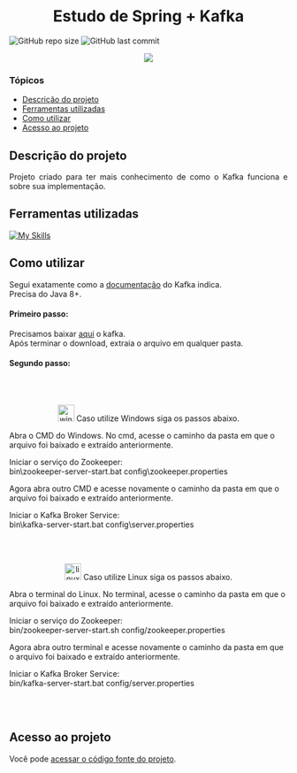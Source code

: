 # <h1 align="center"> Estudo de Spring + Kafka </h1>
![GitHub repo size](https://img.shields.io/github/repo-size/PedroQueiroz1/Spring-Kafka?style=plastic)
![GitHub last commit](https://img.shields.io/github/last-commit/PedroQueiroz1/Spring-Kafka?style=plastic)

<p align="center">
   <img src="http://img.shields.io/static/v1?label=STATUS&message=EM%20DESENVOLVIMENTO&color=RED&style=for-the-badge" #vitrinedev/>
</p>

### Tópicos 

- [Descrição do projeto](#descrição-do-projeto)
- [Ferramentas utilizadas](#ferramentas-utilizadas)
- [Como utilizar](#como-utilizar)
- [Acesso ao projeto](#acesso-ao-projeto)

## Descrição do projeto 

<p align="justify">
   Projeto criado para ter mais conhecimento de como o Kafka funciona e sobre sua implementação.
</p>
 
## Ferramentas utilizadas
[![My Skills](https://skillicons.dev/icons?i=java,spring,kafka,maven)](https://skillicons.dev)

## Como utilizar
Segui exatamente como a [documentação](https://kafka.apache.org/quickstart) do Kafka indica. <br>
Precisa do Java 8+. <br>
#### Primeiro passo: <br>
Precisamos baixar [aqui](https://dlcdn.apache.org/kafka/3.5.0/kafka_2.13-3.5.0.tgz) o kafka. <br>
Após terminar o download, extraia o arquivo em qualquer pasta.

#### Segundo passo:
<br> <br>
<p align="center"><img width="30" src="https://emojis.slackmojis.com/emojis/images/1643514315/2870/windows.png?1643514315" alt="windows" /> Caso utilize Windows siga os passos abaixo.</p>

Abra o CMD do Windows. No cmd, acesse o caminho da pasta em que o arquivo foi baixado e extraído anteriormente.<br>

Iniciar o serviço do Zookeeper: <br>
bin\zookeeper-server-start.bat config\zookeeper.properties<br>

Agora abra outro CMD e acesse novamente o caminho da pasta em que o arquivo foi baixado e extraído anteriormente.<br>

Iniciar o Kafka Broker Service:<br>
bin\kafka-server-start.bat config\server.properties<br>

<br><br>
<p align="center"><img width="30" src="https://emojis.slackmojis.com/emojis/images/1643514543/5413/linux.png?1643514543" alt="linux" /> Caso utilize Linux siga os passos abaixo. </p>

Abra o terminal do Linux. No terminal, acesse o caminho da pasta em que o arquivo foi baixado e extraído anteriormente.<br>

Iniciar o serviço do Zookeeper: <br>
bin/zookeeper-server-start.sh config/zookeeper.properties<br>

Agora abra outro terminal e acesse novamente o caminho da pasta em que o arquivo foi baixado e extraído anteriormente.<br>

Iniciar o Kafka Broker Service:<br>
bin/kafka-server-start.bat config/server.properties<br>

<br><br>
## Acesso ao projeto

Você pode [acessar o código fonte do projeto](https://github.com/PedroQueiroz1/Spring-Kafka).
